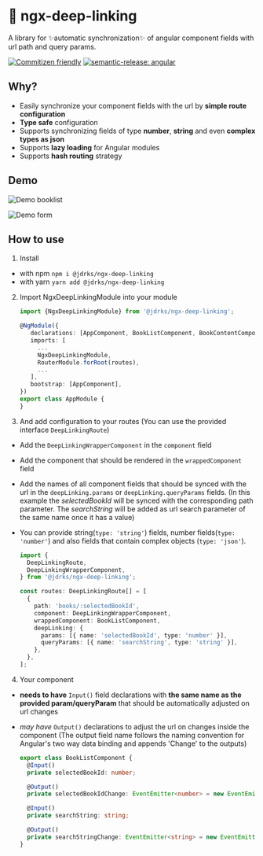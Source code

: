 # :rocket: ngx-deep-linking

A library for :sparkles:automatic synchronization:sparkles: of angular component fields with url path and query params.

[![Commitizen friendly](https://img.shields.io/badge/commitizen-friendly-brightgreen.svg)](http://commitizen.github.io/cz-cli/)
[![semantic-release: angular](https://img.shields.io/badge/semantic--release-angular-e10079?logo=semantic-release)](https://github.com/semantic-release/semantic-release)

## Why?

- Easily synchronize your component fields with the url by **simple route configuration**
- **Type safe** configuration
- Supports synchronizing fields of type **number**, **string** and even **complex types as json**
- Supports **lazy loading** for Angular modules
- Supports **hash routing** strategy

## Demo

![Demo booklist](https://raw.githubusercontent.com/Nas3nmann/ngx-input-deep-linking/main/apps/demo-book-list/src/assets/demo.gif)

![Demo form](https://raw.githubusercontent.com/Nas3nmann/ngx-input-deep-linking/main/apps/demo-form/src/assets/demo.gif)

## How to use

1. Install

- with npm `npm i @jdrks/ngx-deep-linking`
- with yarn `yarn add @jdrks/ngx-deep-linking`

2. Import NgxDeepLinkingModule into your module

   ```ts
   import {NgxDeepLinkingModule} from '@jdrks/ngx-deep-linking';

   @NgModule({
      declarations: [AppComponent, BookListComponent, BookContentComponent],
      imports: [
        ...
        NgxDeepLinkingModule,
        RouterModule.forRoot(routes),
        ...
      ],
      bootstrap: [AppComponent],
   })
   export class AppModule {
   }
   ```

3. And add configuration to your routes (You can use the provided interface `DeepLinkingRoute`)

- Add the `DeepLinkingWrapperComponent` in the `component` field
- Add the component that should be rendered in the `wrappedComponent` field
- Add the names of all component fields that should be synced with the url in the `deepLinking.params`
  or `deepLinking.queryParams` fields.
  (In this example the _selectedBookId_ will be synced with the corresponding path parameter. The _searchString_ will
  be added as url search parameter of the same name once it has a value)
- You can provide string(`type: 'string'`) fields, number fields(`type: 'number'`) and also fields that contain
  complex objects (`type: 'json'`).

  ```ts
  import {
    DeepLinkingRoute,
    DeepLinkingWrapperComponent,
  } from '@jdrks/ngx-deep-linking';

  const routes: DeepLinkingRoute[] = [
    {
      path: 'books/:selectedBookId',
      component: DeepLinkingWrapperComponent,
      wrappedComponent: BookListComponent,
      deepLinking: {
        params: [{ name: 'selectedBookId', type: 'number' }],
        queryParams: [{ name: 'searchString', type: 'string' }],
      },
    },
  ];
  ```

4. Your component

- **needs to have** `Input()` field declarations with **the same name as the provided param/queryParam** that should
  be automatically adjusted on url changes
- _may have_ `Output()` declarations to adjust the url on changes inside the component (The output field name follows
  the naming convention for Angular's two way data binding and appends 'Change' to the outputs)

  ```ts
  export class BookListComponent {
    @Input()
    private selectedBookId: number;

    @Output()
    private selectedBookIdChange: EventEmitter<number> = new EventEmitter<number>();

    @Input()
    private searchString: string;

    @Output()
    private searchStringChange: EventEmitter<string> = new EventEmitter<string>();
  }
  ```
